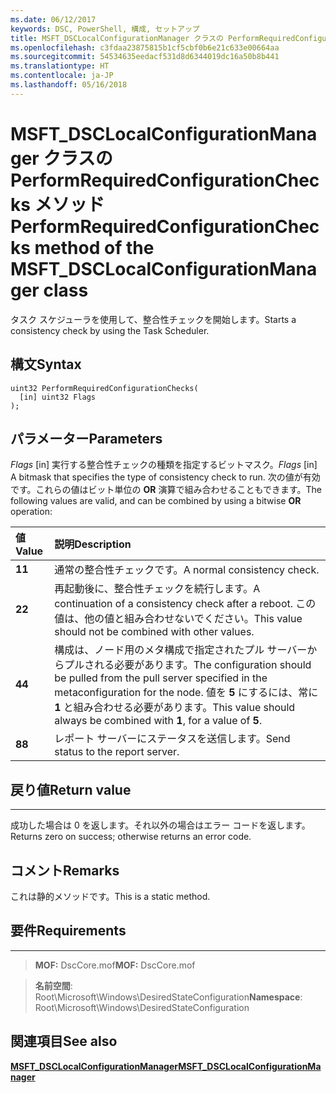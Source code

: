 ```yaml
---
ms.date: 06/12/2017
keywords: DSC, PowerShell, 構成, セットアップ
title: MSFT_DSCLocalConfigurationManager クラスの PerformRequiredConfigurationChecks メソッド
ms.openlocfilehash: c3fdaa23875815b1cf5cbf0b6e21c633e00664aa
ms.sourcegitcommit: 54534635eedacf531d8d6344019dc16a50b8b441
ms.translationtype: HT
ms.contentlocale: ja-JP
ms.lasthandoff: 05/16/2018
---
```

# <a name="performrequiredconfigurationchecks-method-of-the-msftdsclocalconfigurationmanager-class"></a><span data-ttu-id="af106-103">MSFT_DSCLocalConfigurationManager クラスの PerformRequiredConfigurationChecks メソッド</span><span class="sxs-lookup"><span data-stu-id="af106-103">PerformRequiredConfigurationChecks method of the MSFT_DSCLocalConfigurationManager class</span></span>

<span data-ttu-id="af106-104">タスク スケジューラを使用して、整合性チェックを開始します。</span><span class="sxs-lookup"><span data-stu-id="af106-104">Starts a consistency check by using the Task Scheduler.</span></span>

<a name="syntax"></a><span data-ttu-id="af106-105">構文</span><span class="sxs-lookup"><span data-stu-id="af106-105">Syntax</span></span>
------

```mof
uint32 PerformRequiredConfigurationChecks(
  [in] uint32 Flags
);
```

<a name="parameters"></a><span data-ttu-id="af106-106">パラメーター</span><span class="sxs-lookup"><span data-stu-id="af106-106">Parameters</span></span>
----------

<span data-ttu-id="af106-107">*Flags* \[in\] 実行する整合性チェックの種類を指定するビットマスク。</span><span class="sxs-lookup"><span data-stu-id="af106-107">*Flags* \[in\] A bitmask that specifies the type of consistency check to run.</span></span> <span data-ttu-id="af106-108">次の値が有効です。これらの値はビット単位の **OR** 演算で組み合わせることもできます。</span><span class="sxs-lookup"><span data-stu-id="af106-108">The following values are valid, and can be combined by using a bitwise **OR** operation:</span></span>

|<span data-ttu-id="af106-109">値</span><span class="sxs-lookup"><span data-stu-id="af106-109">Value</span></span> |<span data-ttu-id="af106-110">説明</span><span class="sxs-lookup"><span data-stu-id="af106-110">Description</span></span> |
|:--- |:---|
|<span data-ttu-id="af106-111">**1**</span><span class="sxs-lookup"><span data-stu-id="af106-111">**1**</span></span> | <span data-ttu-id="af106-112">通常の整合性チェックです。</span><span class="sxs-lookup"><span data-stu-id="af106-112">A normal consistency check.</span></span> |
|<span data-ttu-id="af106-113">**2**</span><span class="sxs-lookup"><span data-stu-id="af106-113">**2**</span></span> | <span data-ttu-id="af106-114">再起動後に、整合性チェックを続行します。</span><span class="sxs-lookup"><span data-stu-id="af106-114">A continuation of a consistency check after a reboot.</span></span> <span data-ttu-id="af106-115">この値は、他の値と組み合わせないでください。</span><span class="sxs-lookup"><span data-stu-id="af106-115">This value should not be combined with other values.</span></span> |
|<span data-ttu-id="af106-116">**4**</span><span class="sxs-lookup"><span data-stu-id="af106-116">**4**</span></span> | <span data-ttu-id="af106-117">構成は、ノード用のメタ構成で指定されたプル サーバーからプルされる必要があります。</span><span class="sxs-lookup"><span data-stu-id="af106-117">The configuration should be pulled from the pull server specified in the metaconfiguration for the node.</span></span> <span data-ttu-id="af106-118">値を **5** にするには、常に **1** と組み合わせる必要があります。</span><span class="sxs-lookup"><span data-stu-id="af106-118">This value should always be combined with **1**, for a value of **5**.</span></span> |
|<span data-ttu-id="af106-119">**8**</span><span class="sxs-lookup"><span data-stu-id="af106-119">**8**</span></span> | <span data-ttu-id="af106-120">レポート サーバーにステータスを送信します。</span><span class="sxs-lookup"><span data-stu-id="af106-120">Send status to the report server.</span></span> |

## <a name="return-value"></a><span data-ttu-id="af106-121">戻り値</span><span class="sxs-lookup"><span data-stu-id="af106-121">Return value</span></span>
------------

<span data-ttu-id="af106-122">成功した場合は 0 を返します。それ以外の場合はエラー コードを返します。</span><span class="sxs-lookup"><span data-stu-id="af106-122">Returns zero on success; otherwise returns an error code.</span></span>

## <a name="remarks"></a><span data-ttu-id="af106-123">コメント</span><span class="sxs-lookup"><span data-stu-id="af106-123">Remarks</span></span>

<span data-ttu-id="af106-124">これは静的メソッドです。</span><span class="sxs-lookup"><span data-stu-id="af106-124">This is a static method.</span></span>

## <a name="requirements"></a><span data-ttu-id="af106-125">要件</span><span class="sxs-lookup"><span data-stu-id="af106-125">Requirements</span></span>
------------
><span data-ttu-id="af106-126">**MOF:** DscCore.mof</span><span class="sxs-lookup"><span data-stu-id="af106-126">**MOF:** DscCore.mof</span></span>

><span data-ttu-id="af106-127">**名前空間**: Root\Microsoft\Windows\DesiredStateConfiguration</span><span class="sxs-lookup"><span data-stu-id="af106-127">**Namespace**: Root\Microsoft\Windows\DesiredStateConfiguration</span></span>


## <a name="see-also"></a><span data-ttu-id="af106-128">関連項目</span><span class="sxs-lookup"><span data-stu-id="af106-128">See also</span></span>


[<span data-ttu-id="af106-129">**MSFT_DSCLocalConfigurationManager**</span><span class="sxs-lookup"><span data-stu-id="af106-129">**MSFT_DSCLocalConfigurationManager**</span></span>](msft-dsclocalconfigurationmanager.md)
